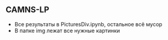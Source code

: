 ## CAMNS-LP
* Все результаты в PicturesDiv.ipynb, остальное всё мусор
* В папке img лежат все нужные картинки 

